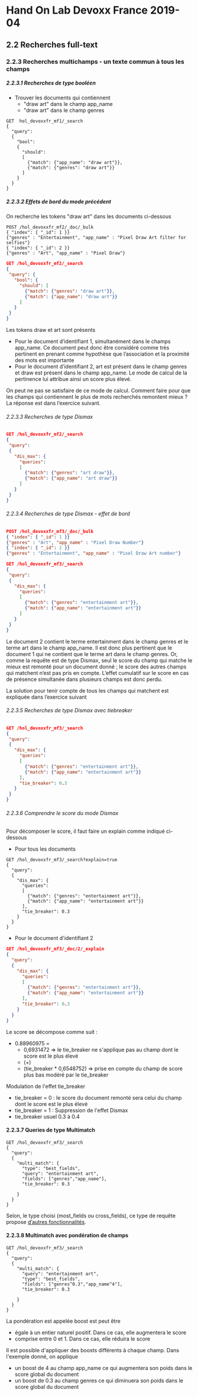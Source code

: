 # Hand On Lab Devoxx France 2019-04
## 2.2 Recherches full-text
### 2.2.3 Recherches multichamps - un texte commun à tous les champs


##### 2.2.3.1 Recherches de type booléen
* Trouver les documents qui contiennent
    * "draw art" dans le champ app_name
    * "draw art" dans le champ genres

```shell      
GET  hol_devoxxfr_mf1/_search
{
  "query": 
  {
    "bool": 
    {
      "should": 
      [
        {"match": {"app_name": "draw art"}},
        {"match": {"genres": "draw art"}}
      ]  
    }
  }
}
```


##### 2.2.3.2 Effets de bord du mode précédent
On recherche les tokens "draw art" dans les documents ci-dessous

```shell
POST /hol_devoxxfr_mf2/_doc/_bulk
{ "index": { "_id": 1 }}
{"genres" : "Entertainment", "app_name" : "Pixel Draw Art filter for selfies"}
{ "index": { "_id": 2 }}
{"genres" : "Art", "app_name" : "Pixel Draw"}
```

```json
GET /hol_devoxxfr_mf2/_search
{
 "query": {
   "bool": {
     "should": [
       {"match": {"genres": "draw art"}},
       {"match": {"app_name": "draw art"}}
     ]
   }
 }
}
```



Les tokens draw et art sont présents
* Pour le document d’identifiant 1, simultanément dans le champs app_name. Ce document peut donc être considéré comme très pertinent en prenant comme hypothèse que l’association et la proximité des mots est importante
* Pour le document d’identifiant 2, art est présent dans le champ genres et draw est présent dans le champ app_name. Le mode de calcul de la pertinence lui attribue  ainsi un score plus élevé.

On peut ne pas se satisfaire de ce mode de calcul. Comment faire pour que les champs qui contiennent le plus de mots recherchés remontent mieux ? La réponse est dans l’exercice suivant.


###### 2.2.3.3 Recherches de type Dismax

```json
GET /hol_devoxxfr_mf2/_search
{
 "query":
 {
   "dis_max": {
     "queries":
     [
       {"match": {"genres": "art draw"}},
       {"match": {"app_name": "art draw"}}
     ]
   }
 }
}
```


###### 2.2.3.4 Recherches de type Dismax  - effet de bord

```json
POST /hol_devoxxfr_mf3/_doc/_bulk
{ "index": { "_id": 1 }}
{"genres" : "Art", "app_name" : "Pixel Draw Number"}
{ "index": { "_id": 2 }}
{"genres" : "Entertainment", "app_name" : "Pixel Draw Art number"}
```



```json
GET /hol_devoxxfr_mf3/_search
{
 "query":
 {
   "dis_max": {
     "queries":
     [
       {"match": {"genres": "entertainment art"}},
       {"match": {"app_name": "entertainment art"}}
     ]
   }
 }
}
```

Le document 2 contient le terme entertainment dans le champ genres et le terme art dans le champ app_name. Il est donc plus pertinent que le document 1 qui ne contient que le terme art dans le champ genres. Or, comme la requête est de type Dismax, seul le score du champ qui matche le mieux est remonté pour un document donné ; le score des autres champs qui matchent n’est pas pris en compte. L’effet cumulatif sur le score en cas de présence simultanée dans plusieurs champs est donc perdu.

La solution pour tenir compte de tous les champs qui matchent est expliquée dans l’exercice suivant



###### 2.2.3.5 Recherches de type Dismax  avec tiebreaker

```json
GET /hol_devoxxfr_mf3/_search
{
 "query":
 {
   "dis_max": {
     "queries":
     [
       {"match": {"genres": "entertainment art"}},
       {"match": {"app_name": "entertainment art"}}
     ],
     "tie_breaker": 0.3
   }
 }
}
```


###### 2.2.3.6 Comprendre le score du mode Dismax

Pour décomposer le score, il faut faire un explain comme indiqué ci-dessous

 * Pour tous les documents

```shell      
GET /hol_devoxxfr_mf3/_search?explain=true
{
  "query": 
  {
    "dis_max": {
      "queries": 
      [
        {"match": {"genres": "entertainment art"}},
        {"match": {"app_name": "entertainment art"}}        
      ],
      "tie_breaker": 0.3
    }
  }
}
```

* Pour le document d'identifiant 2
```json
GET /hol_devoxxfr_mf3/_doc/2/_explain
{
  "query": 
  {
    "dis_max": {
      "queries": 
      [
        {"match": {"genres": "entertainment art"}},
        {"match": {"app_name": "entertainment art"}}        
      ],
      "tie_breaker": 0.3
    }
  }
}
```

Le score se décompose comme suit :
* 0.88960975 = 
    * 0,6931472 => le tie_breaker ne s'applique pas au champ dont le score est le plus élevé
    *    (+) 
    * (tie_breaker * 0,6548752)  => prise en compte du champ de score plus bas modéré par le tie_breaker

Modulation de l'effet tie_breaker 
* tie_breaker = 0 : le score du document remonté sera celui du champ dont le score est le plus élevé
* tie_breaker = 1 : Suppression de l'effet Dismax 
* tie_breaker usuel 0.3 à 0.4

#### 2.2.3.7 Queries de type Multimatch

```shell      
GET /hol_devoxxfr_mf3/_search
{
  "query": 
  {
    "multi_match": {
      "type": "best_fields", 
      "query": "entertainment art",
      "fields": ["genres","app_name"],
      "tie_breaker": 0.3
      
    }
  }
}
```

Selon, le type choisi (most_fields ou cross_fields), ce type de requête propose [d’autres fonctionnalités](https://www.elastic.co/guide/en/elasticsearch/reference/current/query-dsl-multi-match-query.html).

#### 2.2.3.8 Multimatch avec pondération de champs

```shell
GET /hol_devoxxfr_mf3/_search
{
  "query": 
  {
    "multi_match": {
      "query": "entertainment art",
      "type": "best_fields", 
      "fields": ["genres^0.3","app_name^4"],
      "tie_breaker": 0.3
      
    }
  }
}
```

La pondération est appelée boost est peut être  
* égale à un entier naturel positif. Dans ce cas, elle augmentera le score
* comprise entre 0 et 1. Dans ce cas, elle réduira le score

Il est possible d'appliquer des boosts différents à chaque champ. Dans l'exemple donné, on applique
* un boost de 4 au champ app_name ce qui augmentera son poids dans le score global du document
* un boost de 0.3 au champ genres ce qui diminuera son poids dans le score global du document

